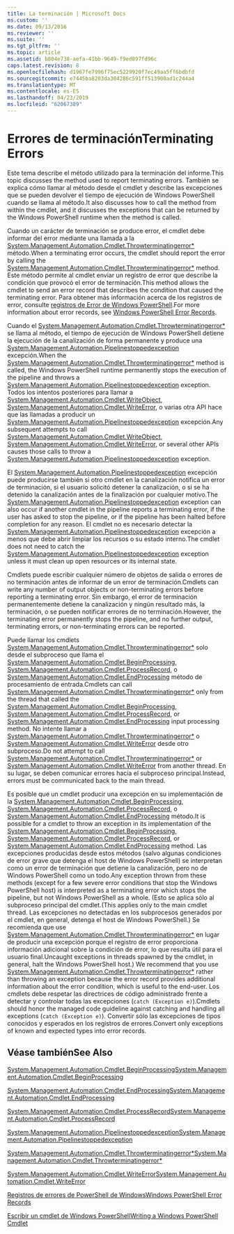 ```yaml
---
title: La terminación | Microsoft Docs
ms.custom: ''
ms.date: 09/13/2016
ms.reviewer: ''
ms.suite: ''
ms.tgt_pltfrm: ''
ms.topic: article
ms.assetid: b804e738-aefa-41bb-9649-f9ed897fd96c
caps.latest.revision: 8
ms.openlocfilehash: d1967fe7996f75ec5229920f7ec49aa5ff6bdbfd
ms.sourcegitcommit: e7445ba8203da304286c591ff513900ad1c244a4
ms.translationtype: MT
ms.contentlocale: es-ES
ms.lasthandoff: 04/23/2019
ms.locfileid: "62067389"
---
```

# <a name="terminating-errors"></a><span data-ttu-id="f5460-102">Errores de terminación</span><span class="sxs-lookup"><span data-stu-id="f5460-102">Terminating Errors</span></span>

<span data-ttu-id="f5460-103">Este tema describe el método utilizado para la terminación del informe.</span><span class="sxs-lookup"><span data-stu-id="f5460-103">This topic discusses the method used to report terminating errors.</span></span> <span data-ttu-id="f5460-104">También se explica cómo llamar al método desde el cmdlet y describe las excepciones que se pueden devolver el tiempo de ejecución de Windows PowerShell cuando se llama al método.</span><span class="sxs-lookup"><span data-stu-id="f5460-104">It also discusses how to call the method from within the cmdlet, and it discusses the exceptions that can be returned by the Windows PowerShell runtime when the method is called.</span></span>

<span data-ttu-id="f5460-105">Cuando un carácter de terminación se produce error, el cmdlet debe informar del error mediante una llamada a la [System.Management.Automation.Cmdlet.Throwterminatingerror\*](/dotnet/api/System.Management.Automation.Cmdlet.ThrowTerminatingError) método.</span><span class="sxs-lookup"><span data-stu-id="f5460-105">When a terminating error occurs, the cmdlet should report the error by calling the [System.Management.Automation.Cmdlet.Throwterminatingerror\*](/dotnet/api/System.Management.Automation.Cmdlet.ThrowTerminatingError) method.</span></span> <span data-ttu-id="f5460-106">Este método permite al cmdlet enviar un registro de error que describe la condición que provocó el error de terminación.</span><span class="sxs-lookup"><span data-stu-id="f5460-106">This method allows the cmdlet to send an error record that describes the condition that caused the terminating error.</span></span> <span data-ttu-id="f5460-107">Para obtener más información acerca de los registros de error, consulte [registros de Error de Windows PowerShell](./windows-powershell-error-records.md).</span><span class="sxs-lookup"><span data-stu-id="f5460-107">For more information about error records, see [Windows PowerShell Error Records](./windows-powershell-error-records.md).</span></span>

<span data-ttu-id="f5460-108">Cuando el [System.Management.Automation.Cmdlet.Throwterminatingerror\*](/dotnet/api/System.Management.Automation.Cmdlet.ThrowTerminatingError) se llama al método, el tiempo de ejecución de Windows PowerShell detiene la ejecución de la canalización de forma permanente y produce una [ System.Management.Automation.Pipelinestoppedexception](/dotnet/api/System.Management.Automation.PipelineStoppedException) excepción.</span><span class="sxs-lookup"><span data-stu-id="f5460-108">When the [System.Management.Automation.Cmdlet.Throwterminatingerror\*](/dotnet/api/System.Management.Automation.Cmdlet.ThrowTerminatingError) method is called, the  Windows PowerShell runtime permanently stops the execution of the pipeline and throws a [System.Management.Automation.Pipelinestoppedexception](/dotnet/api/System.Management.Automation.PipelineStoppedException) exception.</span></span> <span data-ttu-id="f5460-109">Todos los intentos posteriores para llamar a [System.Management.Automation.Cmdlet.WriteObject](/dotnet/api/System.Management.Automation.Cmdlet.WriteObject), [System.Management.Automation.Cmdlet.WriteError](/dotnet/api/System.Management.Automation.Cmdlet.WriteError), o varias otra API hace que las llamadas a producir un [ System.Management.Automation.Pipelinestoppedexception](/dotnet/api/System.Management.Automation.PipelineStoppedException) excepción.</span><span class="sxs-lookup"><span data-stu-id="f5460-109">Any subsequent attempts to call [System.Management.Automation.Cmdlet.WriteObject](/dotnet/api/System.Management.Automation.Cmdlet.WriteObject), [System.Management.Automation.Cmdlet.WriteError](/dotnet/api/System.Management.Automation.Cmdlet.WriteError), or several other APIs causes those calls to throw a [System.Management.Automation.Pipelinestoppedexception](/dotnet/api/System.Management.Automation.PipelineStoppedException) exception.</span></span>

<span data-ttu-id="f5460-110">El [System.Management.Automation.Pipelinestoppedexception](/dotnet/api/System.Management.Automation.PipelineStoppedException) excepción puede producirse también si otro cmdlet en la canalización notifica un error de terminación, si el usuario solicitó detener la canalización, o si se ha detenido la canalización antes de la finalización por cualquier motivo.</span><span class="sxs-lookup"><span data-stu-id="f5460-110">The [System.Management.Automation.Pipelinestoppedexception](/dotnet/api/System.Management.Automation.PipelineStoppedException) exception can also occur if another cmdlet in the pipeline reports a terminating error, if the user has asked to stop the pipeline, or if the pipeline has been halted before completion for any reason.</span></span> <span data-ttu-id="f5460-111">El cmdlet no es necesario detectar la [System.Management.Automation.Pipelinestoppedexception](/dotnet/api/System.Management.Automation.PipelineStoppedException) excepción a menos que debe abrir limpiar los recursos o su estado interno.</span><span class="sxs-lookup"><span data-stu-id="f5460-111">The cmdlet does not need to catch the [System.Management.Automation.Pipelinestoppedexception](/dotnet/api/System.Management.Automation.PipelineStoppedException) exception unless it must clean up open resources or its internal state.</span></span>

<span data-ttu-id="f5460-112">Cmdlets puede escribir cualquier número de objetos de salida o errores de no terminación antes de informar de un error de terminación.</span><span class="sxs-lookup"><span data-stu-id="f5460-112">Cmdlets can write any number of output objects or non-terminating errors before reporting a terminating error.</span></span> <span data-ttu-id="f5460-113">Sin embargo, el error de terminación permanentemente detiene la canalización y ningún resultado más, la terminación, o se pueden notificar errores de no terminación.</span><span class="sxs-lookup"><span data-stu-id="f5460-113">However, the terminating error permanently stops the pipeline, and no further output, terminating errors, or non-terminating errors can be reported.</span></span>

<span data-ttu-id="f5460-114">Puede llamar los cmdlets [System.Management.Automation.Cmdlet.Throwterminatingerror\*](/dotnet/api/System.Management.Automation.Cmdlet.ThrowTerminatingError) solo desde el subproceso que llama el [System.Management.Automation.Cmdlet.BeginProcessing](/dotnet/api/System.Management.Automation.Cmdlet.BeginProcessing), [ System.Management.Automation.Cmdlet.ProcessRecord](/dotnet/api/System.Management.Automation.Cmdlet.ProcessRecord), o [System.Management.Automation.Cmdlet.EndProcessing](/dotnet/api/System.Management.Automation.Cmdlet.EndProcessing) método de procesamiento de entrada.</span><span class="sxs-lookup"><span data-stu-id="f5460-114">Cmdlets can call [System.Management.Automation.Cmdlet.Throwterminatingerror\*](/dotnet/api/System.Management.Automation.Cmdlet.ThrowTerminatingError) only from the thread that called the [System.Management.Automation.Cmdlet.BeginProcessing](/dotnet/api/System.Management.Automation.Cmdlet.BeginProcessing), [System.Management.Automation.Cmdlet.ProcessRecord](/dotnet/api/System.Management.Automation.Cmdlet.ProcessRecord), or [System.Management.Automation.Cmdlet.EndProcessing](/dotnet/api/System.Management.Automation.Cmdlet.EndProcessing) input processing method.</span></span> <span data-ttu-id="f5460-115">No intente llamar a [System.Management.Automation.Cmdlet.Throwterminatingerror\*](/dotnet/api/System.Management.Automation.Cmdlet.ThrowTerminatingError) o [System.Management.Automation.Cmdlet.WriteError](/dotnet/api/System.Management.Automation.Cmdlet.WriteError) desde otro subproceso.</span><span class="sxs-lookup"><span data-stu-id="f5460-115">Do not attempt to call [System.Management.Automation.Cmdlet.Throwterminatingerror\*](/dotnet/api/System.Management.Automation.Cmdlet.ThrowTerminatingError) or [System.Management.Automation.Cmdlet.WriteError](/dotnet/api/System.Management.Automation.Cmdlet.WriteError) from another thread.</span></span> <span data-ttu-id="f5460-116">En su lugar, se deben comunicar errores hacia el subproceso principal.</span><span class="sxs-lookup"><span data-stu-id="f5460-116">Instead, errors must be communicated back to the main thread.</span></span>

<span data-ttu-id="f5460-117">Es posible que un cmdlet producir una excepción en su implementación de la [System.Management.Automation.Cmdlet.BeginProcessing](/dotnet/api/System.Management.Automation.Cmdlet.BeginProcessing), [System.Management.Automation.Cmdlet.ProcessRecord](/dotnet/api/System.Management.Automation.Cmdlet.ProcessRecord), o [System.Management.Automation.Cmdlet.EndProcessing](/dotnet/api/System.Management.Automation.Cmdlet.EndProcessing) método.</span><span class="sxs-lookup"><span data-stu-id="f5460-117">It is possible for a cmdlet to throw an exception in its implementation of the [System.Management.Automation.Cmdlet.BeginProcessing](/dotnet/api/System.Management.Automation.Cmdlet.BeginProcessing), [System.Management.Automation.Cmdlet.ProcessRecord](/dotnet/api/System.Management.Automation.Cmdlet.ProcessRecord), or [System.Management.Automation.Cmdlet.EndProcessing](/dotnet/api/System.Management.Automation.Cmdlet.EndProcessing) method.</span></span> <span data-ttu-id="f5460-118">Las excepciones producidas desde estos métodos (salvo algunas condiciones de error grave que detenga el host de Windows PowerShell) se interpretan como un error de terminación que detiene la canalización, pero no de Windows PowerShell como un todo.</span><span class="sxs-lookup"><span data-stu-id="f5460-118">Any exception thrown from these methods (except for a few severe error conditions that stop the Windows PowerShell host) is interpreted as a terminating error which stops the pipeline, but not Windows PowerShell as a whole.</span></span> <span data-ttu-id="f5460-119">(Esto se aplica sólo al subproceso principal del cmdlet.</span><span class="sxs-lookup"><span data-stu-id="f5460-119">(This applies only to the main cmdlet thread.</span></span> <span data-ttu-id="f5460-120">Las excepciones no detectadas en los subprocesos generados por el cmdlet, en general, detenga el host de Windows PowerShell.) Se recomienda que use [System.Management.Automation.Cmdlet.Throwterminatingerror\*](/dotnet/api/System.Management.Automation.Cmdlet.ThrowTerminatingError) en lugar de producir una excepción porque el registro de error proporciona información adicional sobre la condición de error, lo que resulta útil para el usuario final.</span><span class="sxs-lookup"><span data-stu-id="f5460-120">Uncaught exceptions in threads spawned by the cmdlet, in general, halt the Windows PowerShell host.) We recommend that you use [System.Management.Automation.Cmdlet.Throwterminatingerror\*](/dotnet/api/System.Management.Automation.Cmdlet.ThrowTerminatingError) rather than throwing an exception because the error record provides additional information about the error condition, which is useful to the end-user.</span></span> <span data-ttu-id="f5460-121">Los cmdlets debe respetar las directrices de código administrado frente a detectar y controlar todas las excepciones (`catch (Exception e)`).</span><span class="sxs-lookup"><span data-stu-id="f5460-121">Cmdlets should honor the managed code guideline against catching and handling all exceptions (`catch (Exception e)`).</span></span> <span data-ttu-id="f5460-122">Convertir sólo las excepciones de tipos conocidos y esperados en los registros de errores.</span><span class="sxs-lookup"><span data-stu-id="f5460-122">Convert only exceptions of known and expected types into error records.</span></span>

## <a name="see-also"></a><span data-ttu-id="f5460-123">Véase también</span><span class="sxs-lookup"><span data-stu-id="f5460-123">See Also</span></span>

[<span data-ttu-id="f5460-124">System.Management.Automation.Cmdlet.BeginProcessing</span><span class="sxs-lookup"><span data-stu-id="f5460-124">System.Management.Automation.Cmdlet.BeginProcessing</span></span>](/dotnet/api/System.Management.Automation.Cmdlet.BeginProcessing)

[<span data-ttu-id="f5460-125">System.Management.Automation.Cmdlet.EndProcessing</span><span class="sxs-lookup"><span data-stu-id="f5460-125">System.Management.Automation.Cmdlet.EndProcessing</span></span>](/dotnet/api/System.Management.Automation.Cmdlet.EndProcessing)

[<span data-ttu-id="f5460-126">System.Management.Automation.Cmdlet.ProcessRecord</span><span class="sxs-lookup"><span data-stu-id="f5460-126">System.Management.Automation.Cmdlet.ProcessRecord</span></span>](/dotnet/api/System.Management.Automation.Cmdlet.ProcessRecord)

[<span data-ttu-id="f5460-127">System.Management.Automation.Pipelinestoppedexception</span><span class="sxs-lookup"><span data-stu-id="f5460-127">System.Management.Automation.Pipelinestoppedexception</span></span>](/dotnet/api/System.Management.Automation.PipelineStoppedException)

[<span data-ttu-id="f5460-128">System.Management.Automation.Cmdlet.Throwterminatingerror\*</span><span class="sxs-lookup"><span data-stu-id="f5460-128">System.Management.Automation.Cmdlet.Throwterminatingerror\*</span></span>](/dotnet/api/System.Management.Automation.Cmdlet.ThrowTerminatingError)

[<span data-ttu-id="f5460-129">System.Management.Automation.Cmdlet.WriteError</span><span class="sxs-lookup"><span data-stu-id="f5460-129">System.Management.Automation.Cmdlet.WriteError</span></span>](/dotnet/api/System.Management.Automation.Cmdlet.WriteError)

[<span data-ttu-id="f5460-130">Registros de errores de PowerShell de Windows</span><span class="sxs-lookup"><span data-stu-id="f5460-130">Windows PowerShell Error Records</span></span>](./windows-powershell-error-records.md)

[<span data-ttu-id="f5460-131">Escribir un cmdlet de Windows PowerShell</span><span class="sxs-lookup"><span data-stu-id="f5460-131">Writing a Windows PowerShell Cmdlet</span></span>](./writing-a-windows-powershell-cmdlet.md)
